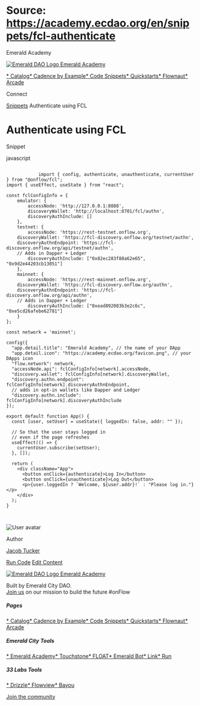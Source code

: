 # Source: https://academy.ecdao.org/en/snippets/fcl-authenticate

Emerald Academy





[![Emerald DAO Logo](/ea-logo.png)
Emerald Academy](/en/)


[* Catalog](/en/catalog)[* Cadence by Example](/en/cadence-by-example)[* Code Snippets](/en/snippets)[* Quickstarts](/en/quickstarts)[* Flownaut](https://flownaut.ecdao.org)[* Arcade](https://arcade.ecdao.org)

Connect



[Snippets](/en/snippets)
Authenticate using FCL

# Authenticate using FCL

Snippet

javascript

```
		
			import { config, authenticate, unauthenticate, currentUser } from "@onflow/fcl";
import { useEffect, useState } from "react";

const fclConfigInfo = {
	emulator: {
		accessNode: 'http://127.0.0.1:8888',
		discoveryWallet: 'http://localhost:8701/fcl/authn',
		discoveryAuthInclude: []
	},
	testnet: {
		accessNode: 'https://rest-testnet.onflow.org',
    discoveryWallet: 'https://fcl-discovery.onflow.org/testnet/authn',
    discoveryAuthnEndpoint: 'https://fcl-discovery.onflow.org/api/testnet/authn',
    // Adds in Dapper + Ledger
		discoveryAuthInclude: ["0x82ec283f88a62e65", "0x9d2e44203cb13051"]
	},
	mainnet: {
		accessNode: 'https://rest-mainnet.onflow.org',
    discoveryWallet: 'https://fcl-discovery.onflow.org/authn',
    discoveryAuthnEndpoint: 'https://fcl-discovery.onflow.org/api/authn',
    // Adds in Dapper + Ledger
		discoveryAuthInclude: ["0xead892083b3e2c6c", "0xe5cd26afebe62781"]
	}
};

const network = 'mainnet';

config({
  "app.detail.title": "Emerald Academy", // the name of your DApp
  "app.detail.icon": "https://academy.ecdao.org/favicon.png", // your DApps icon
  "flow.network": network,
  "accessNode.api": fclConfigInfo[network].accessNode,
  "discovery.wallet": fclConfigInfo[network].discoveryWallet,
  "discovery.authn.endpoint": fclConfigInfo[network].discoveryAuthnEndpoint,
  // adds in opt-in wallets like Dapper and Ledger
  "discovery.authn.include": fclConfigInfo[network].discoveryAuthInclude
});

export default function App() {
  const [user, setUser] = useState({ loggedIn: false, addr: "" });

  // So that the user stays logged in
  // even if the page refreshes
  useEffect(() => {
    currentUser.subscribe(setUser);
  }, []);

  return (
    <div className="App">
      <button onClick={authenticate}>Log In</button>
      <button onClick={unauthenticate}>Log Out</button>
      <p>{user.loggedIn ? `Welcome, ${user.addr}!` : "Please log in."}</p>
    </div>
  );
}
		 
	
```

![User avatar](/avatars/jacob.jpeg)

Author

[Jacob Tucker](https://twitter.com/jacobmtucker)

[Run Code](https://codesandbox.io/s/fcl-authenticate-gxr8mg)
[Edit Content](https://github.com/emerald-dao/emerald-academy-v2/tree/main/src/lib/content/snippets/fcl-authenticate/readme.md)



[![Emerald DAO Logo](/ea-logo.png)
Emerald Academy](/en/)

Built by Emerald City DAO.  
[Join us](https://discord.gg/emerald-city-906264258189332541) on our mission to build the future #onFlow

##### Pages

[* Catalog](/en/catalog)[* Cadence by Example](/en/cadence-by-example)[* Code Snippets](/en/snippets)[* Quickstarts](/en/quickstarts)[* Flownaut](https://flownaut.ecdao.org)[* Arcade](https://arcade.ecdao.org)


##### Emerald City Tools

[* Emerald Academy](https://academy.ecdao.org/)[* Touchstone](https://touchstone.city/)[* FLOAT](https://floats.city/)[* Emerald Bot](https://bot.ecdao.org/)[* Link](https://link.ecdao.org/)[* Run](https://run.ecdao.org/)


##### 33 Labs Tools

[* Drizzle](https://drizzle33.app/)[* Flowview](https://flowview.app/)[* Bayou](https://bayou33.app/)

[Join the community](https://discord.gg/emerald-city-906264258189332541)